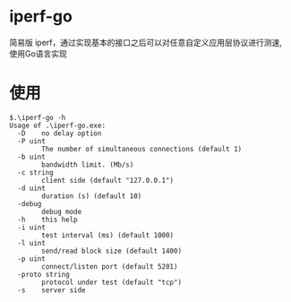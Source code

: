 # iperf-go
简易版 iperf，通过实现基本的接口之后可以对任意自定义应用层协议进行测速, 使用Go语言实现

# 使用

    $.\iperf-go -h
    Usage of .\iperf-go.exe:
      -D    no delay option
      -P uint
            The number of simultaneous connections (default 1)
      -b uint
            bandwidth limit. (Mb/s)
      -c string
            client side (default "127.0.0.1")
      -d uint
            duration (s) (default 10)
      -debug
            debug mode
      -h    this help
      -i uint
            test interval (ms) (default 1000)
      -l uint
            send/read block size (default 1400)
      -p uint
            connect/listen port (default 5201)
      -proto string
            protocol under test (default "tcp")
      -s    server side

